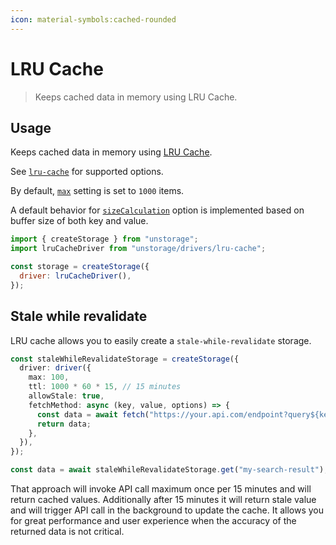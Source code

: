 ```yaml
---
icon: material-symbols:cached-rounded
---
```


# LRU Cache

> Keeps cached data in memory using LRU Cache.

## Usage

Keeps cached data in memory using [LRU Cache](https://www.npmjs.com/package/lru-cache).

See [`lru-cache`](https://www.npmjs.com/package/lru-cache) for supported options.

By default, [`max`](https://www.npmjs.com/package/lru-cache#max) setting is set to `1000` items.

A default behavior for [`sizeCalculation`](https://www.npmjs.com/package/lru-cache#sizecalculation) option is implemented based on buffer size of both key and value.

```js
import { createStorage } from "unstorage";
import lruCacheDriver from "unstorage/drivers/lru-cache";

const storage = createStorage({
  driver: lruCacheDriver(),
});
```

## Stale while revalidate

LRU cache allows you to easily create a `stale-while-revalidate` storage.

```ts
const staleWhileRevalidateStorage = createStorage({
  driver: driver({
    max: 100,
    ttl: 1000 * 60 * 15, // 15 minutes
    allowStale: true,
    fetchMethod: async (key, value, options) => {
      const data = await fetch("https://your.api.com/endpoint?query${key}");
      return data;
    },
  }),
});

const data = await staleWhileRevalidateStorage.get("my-search-result");
```

That approach will invoke API call maximum once per 15 minutes and will return cached values. Additionally after 15 minutes it will return stale value and will trigger API call in the background to update the cache.
It allows you for great performance and user experience when the accuracy of the returned data is not critical.
